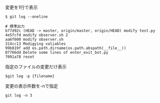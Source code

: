 変更を1行で表示

```
$ git log --oneline

# 標準出力
b77d92c (HEAD -> master, origin/master, origin/HEAD) modify test.py
4e5fcfd modify observer.sh 2
aa6f600 modify observer.sh
314cc13 Modigying valiables
99b819f add os.path.dirname(os.path.abspath(__file__))
07766dd Delete some lines of enter_exit_bot.py
7091a78 reset

```

指定のファイルの変更だけ表示

```
$git log -p {filename}
```

変更の表示件数を-nで指定

```
git log -n 3
```
